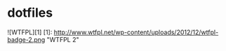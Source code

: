 dotfiles
=======
![WTFPL][1]
[1]: http://www.wtfpl.net/wp-content/uploads/2012/12/wtfpl-badge-2.png "WTFPL 2"
